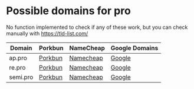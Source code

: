 # Possible domains for pro

No function implemented to check if any of these work, but you can check manually with https://tld-list.com/

| Domain | Porkbun | NameCheap | Google Domains |
|---|---|---|---|
| ap.pro | [Porkbun](https://porkbun.com/checkout/search?prb=e814663da1&tlds=&idnLanguage=&search=search&q=ap.pro) | [Namecheap](https://www.namecheap.com/domains/registration/results/?domain=ap.pro) | [Google](https://domains.google.com/registrar/search?searchTerm=ap.pro) |
| re.pro | [Porkbun](https://porkbun.com/checkout/search?prb=e814663da1&tlds=&idnLanguage=&search=search&q=re.pro) | [Namecheap](https://www.namecheap.com/domains/registration/results/?domain=re.pro) | [Google](https://domains.google.com/registrar/search?searchTerm=re.pro) |
| semi.pro | [Porkbun](https://porkbun.com/checkout/search?prb=e814663da1&tlds=&idnLanguage=&search=search&q=semi.pro) | [Namecheap](https://www.namecheap.com/domains/registration/results/?domain=semi.pro) | [Google](https://domains.google.com/registrar/search?searchTerm=semi.pro) |
